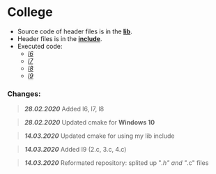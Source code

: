 # College

 * Source code of header files is in the [**lib**](https://github.com/katohawkei/College/blob/master/lib).
 * Header files is in the [**include**](https://github.com/katohawkei/College/blob/master/include).
 * Executed code:
    - [*l6*](https://github.com/katohawkei/College/blob/master/src/term2/l6)
    - [*l7*](https://github.com/katohawkei/College/blob/master/src/term2/l7)
    - [*l8*](https://github.com/katohawkei/College/blob/master/src/term2/l8)
    - [*l9*](https://github.com/katohawkei/College/blob/master/src/term2/l9/README.md)


### Changes:
  > ***28.02.2020***     Added l6, l7, l8
  
  > ***28.02.2020***     Updated cmake for **Windows 10**
  
  > ***14.03.2020***     Updated cmake for using my lib include
  
  > ***14.03.2020***     Added l9 (2.c, 3.c, 4.c)
  
  > ***14.03.2020***     Reformated repository: splited up "*.h" and "*.c" files
